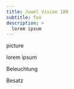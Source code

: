 ```yaml
---
title: Juwel Vision 180
subtitle: foo
description: >
  lorem ipsum
---
```


picture

lorem ipsum

Beleuchtung

Besatz

<!-- vim: set tw=79 ts=2 sw=2 ai si et: -->
